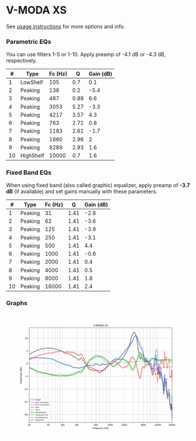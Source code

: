 # V-MODA XS
See [usage instructions](https://github.com/jaakkopasanen/AutoEq#usage) for more options and info.

### Parametric EQs
You can use filters 1-5 or 1-10. Apply preamp of -4.1 dB or -4.3 dB, respectively.

|   # | Type      |   Fc (Hz) |    Q |   Gain (dB) |
|-----|-----------|-----------|------|-------------|
|   1 | LowShelf  |       105 | 0.7  |         0.1 |
|   2 | Peaking   |       138 | 0.2  |        -5.4 |
|   3 | Peaking   |       487 | 0.88 |         6.6 |
|   4 | Peaking   |      3053 | 5.27 |        -3.3 |
|   5 | Peaking   |      4217 | 3.57 |         4.3 |
|   6 | Peaking   |       763 | 2.71 |         0.8 |
|   7 | Peaking   |      1183 | 2.61 |        -1.7 |
|   8 | Peaking   |      1860 | 2.96 |         2   |
|   9 | Peaking   |      8289 | 2.93 |         1.6 |
|  10 | HighShelf |     10000 | 0.7  |         1.6 |

### Fixed Band EQs
When using fixed band (also called graphic) equalizer, apply preamp of **-3.7 dB** (if available) and set gains manually with these parameters.

|   # | Type    |   Fc (Hz) |    Q |   Gain (dB) |
|-----|---------|-----------|------|-------------|
|   1 | Peaking |        31 | 1.41 |        -2.8 |
|   2 | Peaking |        62 | 1.41 |        -3.6 |
|   3 | Peaking |       125 | 1.41 |        -3.9 |
|   4 | Peaking |       250 | 1.41 |        -3.1 |
|   5 | Peaking |       500 | 1.41 |         4.4 |
|   6 | Peaking |      1000 | 1.41 |        -0.8 |
|   7 | Peaking |      2000 | 1.41 |         0.4 |
|   8 | Peaking |      4000 | 1.41 |         0.5 |
|   9 | Peaking |      8000 | 1.41 |         1.8 |
|  10 | Peaking |     16000 | 1.41 |         2.4 |

### Graphs
![](./V-MODA%20XS.png)
